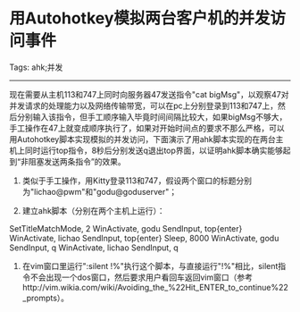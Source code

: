 # 用Autohotkey模拟两台客户机的并发访问事件
Tags: ahk;并发

------

现在需要从主机113和747上同时向服务器47发送指令"cat bigMsg"，以观察47对并发请求的处理能力以及网络传输带宽，可以在pc上分别登录到113和747上，然后分别输入该指令，但手工顺序输入毕竟时间间隔比较大，如果bigMsg不够大，手工操作在47上就变成顺序执行了，如果对开始时间点的要求不那么严格，可以用Autohotkey脚本实现模拟的并发访问，下面演示了用ahk脚本实现的在两台主机上同时运行top指令，8秒后分别发送q退出top界面，以证明ahk脚本确实能够起到“非阻塞发送两条指令”的效果。

 
1. 类似于手工操作，用Kitty登录113和747，假设两个窗口的标题分别为"lichao@pwm"和"godu@goduserver"；

1. 建立ahk脚本（分别在两个主机上运行）：

 SetTitleMatchMode, 2 
 WinActivate, godu 
 SendInput, top{enter} 
 WinActivate, lichao 
 SendInput, top{enter} 
 Sleep, 8000 
 WinActivate, godu 
 SendInput, q 
 WinActivate, lichao 
 SendInput, q 
1. 在vim窗口里运行":silent !%"执行这个脚本，与直接运行"!%"相比，silent指令不会出现一个dos窗口，然后要求用户看回车返回vim窗口（参考http://vim.wikia.com/wiki/Avoiding_the_%22Hit_ENTER_to_continue%22_prompts）。